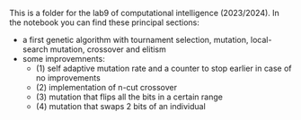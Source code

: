 This is a folder for the lab9 of computational intelligence (2023/2024).
In the notebook you can find these principal sections:
- a first genetic algorithm with tournament selection, mutation, local-search mutation, crossover and elitism
- some improvemnents:
    - (1) self adaptive mutation rate and a counter to stop earlier in case of no improvements
    - (2) implementation of n-cut crossover
    - (3) mutation that flips all the bits in a certain range
    - (4) mutation that swaps 2 bits of an individual